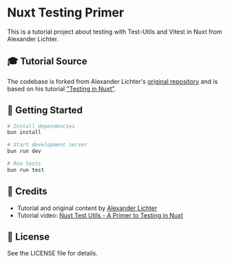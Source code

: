 # Nuxt Testing Primer

This is a tutorial project about testing with Test-Utils and Vitest in Nuxt from Alexander Lichter.

## 🎓 Tutorial Source

The codebase is forked from Alexander Lichter's [original repository](https://github.com/manniL/nuxt-test-utils-primer) and is based on his tutorial ["Testing in Nuxt"](https://www.youtube.com/watch?v=yGzwk9xi9gU).

## 🚀 Getting Started

```bash
# Install dependencies
bun install

# Start development server
bun run dev

# Run tests
bun run test
```

## 📝 Credits

- Tutorial and original content by [Alexander Lichter](https://github.com/manniL)
- Tutorial video: [Nuxt Test Utils - A Primer to Testing in Nuxt](https://www.youtube.com/watch?v=yGzwk9xi9gU)

## 📄 License

See the LICENSE file for details.
